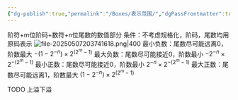 ```yaml
---
{"dg-publish":true,"permalink":"/Boxes/表示范围/","dgPassFrontmatter":true,"created":"2025-05-08T12:01:15.296+08:00","updated":"2025-05-21T14:30:50.084+08:00"}
---
```


阶符+m位阶码+数符+n位尾数的数值部分
条件：不考虑规格化，阶码，尾数均用原码表示
![file-20250507203741618.png|400](/img/user/images/%E6%B5%AE%E7%82%B9%E6%95%B0/file-20250507203741618.png)
最小负数：尾数尽可能远离0，阶数最大
$-(1-2^{-n})\times2^{(2^m-1)}$
最大负数：尾数尽可能接近0，阶数最小
$-2^{-n}\times2^{-(2^m-1)}$
最小正数：尾数尽可能接近0，阶数最小
$2^{-n}\times2^{-(2^m-1)}$
最大正数：尾数尽可能远离1，阶数最大
$(1-2^{-n})\times2^{(2^m-1)}$

TODO
上溢下溢